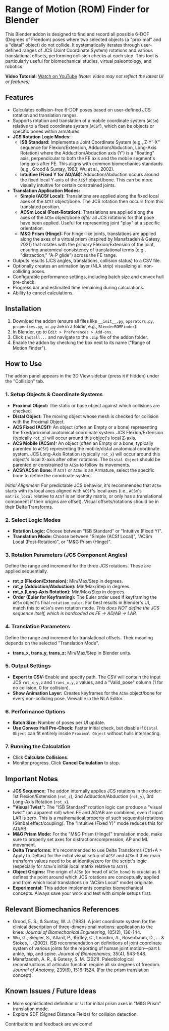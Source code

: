 # Range of Motion (ROM) Finder for Blender

This Blender addon is designed to find and record all possible 6-DOF (Degrees of Freedom) poses where two selected objects (a "proximal" and a "distal" object) do not collide. It systematically iterates through user-defined ranges of JCS (Joint Coordinate System) rotations and various translational offsets, performing collision checks at each step. This tool is particularly useful for biomechanical studies, virtual paleontology, and robotics.

**Video Tutorial:** [Watch on YouTube](https://youtu.be/sQL41YbC_TY) *(Note: Video may not reflect the latest UI or features)*

## Features

-   Calculates collision-free 6-DOF poses based on user-defined JCS rotation and translation ranges.
-   Supports rotation and translation of a mobile coordinate system (`ACSm`) relative to a fixed coordinate system (`ACSf`), which can be objects or specific bones within armatures.
-   **JCS Rotation Logic Modes:**
    -   **ISB Standard:** Implements a Joint Coordinate System (e.g., Z-Y'-X'' sequence for Flexion/Extension, Adduction/Abduction, Long-Axis Rotation) where the Adduction/Abduction axis (Y') is a "floating" axis, perpendicular to both the FE axis and the mobile segment's long axis after FE. This aligns with common biomechanics standards (e.g., Grood & Suntay, 1983; Wu et al., 2002).
    -   **Intuitive (Fixed Y for AD/AB):** Adduction/Abduction occurs around the fixed local Y-axis of the `ACSf` object/bone. This can be more visually intuitive for certain constrained joints.
-   **Translation Application Modes:**
    -   **Simple (ACSf Local):** Translations are applied along the fixed local axes of the `ACSf` object/bone. The JCS rotation then occurs from this translated position.
    -   **ACSm Local (Post-Rotation):** Translations are applied along the axes of the `ACSm` object/bone *after* all JCS rotations for that pose have been applied. Useful for representing joint "play" at a specific orientation.
    -   **M&G Prism (Hinge):** For hinge-like joints, translations are applied along the axes of a virtual prism (inspired by Manafzadeh & Gatesy, 2021) that rotates with the primary Flexion/Extension of the joint, ensuring anatomical consistency of translational terms (e.g., "distraction," "A-P glide") across the FE range.
-   Outputs results (JCS angles, translations, collision status) to a CSV file.
-   Optionally creates an animation layer (NLA strip) visualizing all non-colliding poses.
-   Configurable performance settings, including batch size and convex hull pre-check.
-   Progress bar and estimated time remaining during calculations.
-   Ability to cancel calculations.

## Installation

1.  Download the addon (ensure all files like `__init__.py`, `operators.py`, `properties.py`, `ui.py` are in a folder, e.g., `BlenderROMFinder`).
2.  In Blender, go to `Edit > Preferences > Add-ons`.
3.  Click `Install...` and navigate to the `.zip` file of the addon folder.
4.  Enable the addon by checking the box next to its name ("Range of Motion Finder").

## How to Use

The addon panel appears in the 3D View sidebar (press `N` if hidden) under the "Collision" tab.

### 1. Setup Objects & Coordinate Systems

-   **Proximal Object:** The static or base object against which collisions are checked.
-   **Distal Object:** The moving object whose mesh is checked for collision with the Proximal Object.
-   **ACS Fixed (ACSf):** An object (often an Empty or a bone) representing the fixed/proximal anatomical coordinate system. JCS Flexion/Extension (typically `rot_z`) will occur around this object's local Z-axis.
-   **ACS Mobile (ACSm):** An object (often an Empty or a bone, typically parented to `ACSf`) representing the mobile/distal anatomical coordinate system. JCS Long-Axis Rotation (typically `rot_x`) will occur around this object's local X-axis after other rotations. The `Distal Object` should be parented or constrained to `ACSm` to follow its movements.
-   **ACSf/ACSm Bone:** If `ACSf` or `ACSm` is an Armature, select the specific bone to define the coordinate system.

*Initial Alignment:* For predictable JCS behavior, it's recommended that `ACSm` starts with its local axes aligned with `ACSf`'s local axes (i.e., `ACSm`'s `matrix_local` relative to `ACSf` is an identity matrix, or only has a translational component if their origins are offset). Visual offsets/rotations should be in their Delta Transforms.

### 2. Select Logic Modes

-   **Rotation Logic:** Choose between "ISB Standard" or "Intuitive (Fixed Y)".
-   **Translation Mode:** Choose between "Simple (ACSf Local)", "ACSm Local (Post-Rotation)", or "M&G Prism (Hinge)".

### 3. Rotation Parameters (JCS Component Angles)

Define the range and increment for the three JCS rotations. These are applied sequentially.
-   **rot_z (Flexion/Extension):** Min/Max/Step in degrees.
-   **rot_y (Adduction/Abduction):** Min/Max/Step in degrees.
-   **rot_x (Long-Axis Rotation):** Min/Max/Step in degrees.
-   **Order (Euler for Keyframing):** The Euler order used if keyframing the `ACSm` object's final `rotation_euler`. For best results in Blender's UI, match this to `ACSm`'s own rotation mode. *This does NOT define the JCS sequence itself, which is hardcoded as FE -> AD/AB -> LAR.*

### 4. Translation Parameters

Define the range and increment for translational offsets. Their meaning depends on the selected "Translation Mode".
-   **trans_x, trans_y, trans_z:** Min/Max/Step in Blender units.

### 5. Output Settings

-   **Export to CSV:** Enable and specify path. The CSV will contain the input JCS `rot_x,y,z` and `trans_x,y,z` values, and a "Valid_pose" column (1 for no collision, 0 for collision).
-   **Show Animation Layer:** Creates keyframes for the `ACSm` object/bone for every non-colliding pose. Viewable in the NLA Editor.

### 6. Performance Options

-   **Batch Size:** Number of poses per UI update.
-   **Use Convex Hull Pre-Check:** Faster initial check, but disable if `Distal Object` can fit entirely inside `Proximal Object` without hulls intersecting.

### 7. Running the Calculation

-   Click **Calculate Collisions**.
-   Monitor progress. Click **Cancel Calculation** to stop.

## Important Notes

-   **JCS Sequence:** The addon internally applies JCS rotations in the order: 1st Flexion/Extension (`rot_z`), 2nd Adduction/Abduction (`rot_y`), 3rd Long-Axis Rotation (`rot_x`).
-   **"Visual Twist":** The "ISB Standard" rotation logic can produce a "visual twist" (an apparent roll) when FE and AD/AB are combined, even if input LAR is zero. This is a mathematical property of such sequential rotations (Gimbal effect/coupling). The "Intuitive (Fixed Y)" mode reduces this for AD/AB.
-   **M&G Prism Mode:** For the "M&G Prism (Hinge)" translation mode, make sure to properly set axes for distraction/compression, AP and ML movement.
-   **Delta Transforms:** It's recommended to use Delta Transforms (Ctrl+A > Apply to Deltas) for the initial visual setup of `ACSf` and `ACSm` if their main transform values need to be at identity/zero for the script's logic (especially for `ACSm`'s initial local matrix relative to `ACSf`).
-   **Object Origins:** The origin of `ACSm` (or head of `ACSm_bone`) is crucial as it defines the point around which JCS rotations are conceptually applied and from which local translations (in "ACSm Local" mode) originate.
-   **Experimental:** This addon implements complex biomechanical concepts. Always save your work and test with simple setups first.

## Relevant Biomechanics References

-   Grood, E. S., & Suntay, W. J. (1983). A joint coordinate system for the clinical description of three-dimensional motions: application to the knee. *Journal of Biomechanical Engineering*, 105(2), 136-144.
-   Wu, G., Siegler, S., Allard, P., Kirtley, C., Leardini, A., Rosenbaum, D., ... & Stokes, I. (2002). ISB recommendation on definitions of joint coordinate system of various joints for the reporting of human joint motion—part I: ankle, hip, and spine. *Journal of Biomechanics*, 35(4), 543-548.
-   Manafzadeh, A. R., & Gatesy, S. M. (2021). Paleobiological reconstructions of articular function require all six degrees of freedom. *Journal of Anatomy*, 239(6), 1516-1524. (For the prism translation concept).

## Known Issues / Future Ideas

-   More sophisticated definition or UI for initial prism axes in "M&G Prism" translation mode.
-   Explore SDF (Signed Distance Fields) for collision detection.

Contributions and feedback are welcome!
